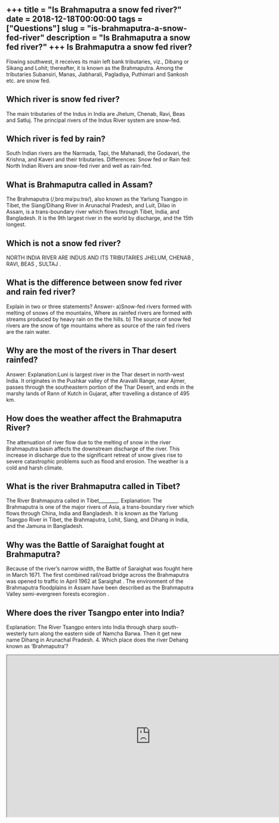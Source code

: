+++
title = "Is Brahmaputra a snow fed river?"
date = 2018-12-18T00:00:00
tags = ["Questions"]
slug = "is-brahmaputra-a-snow-fed-river"
description = "Is Brahmaputra a snow fed river?"
+++
Is Brahmaputra a snow fed river?
--------------------------------

Flowing southwest, it receives its main left bank tributaries, viz., Dibang or Sikang and Lohit; thereafter, it is known as the Brahmaputra. Among the tributaries Subansiri, Manas, Jiabharali, Pagladiya, Puthimari and Sankosh etc. are snow fed.

Which river is snow fed river?
------------------------------

The main tributaries of the Indus in India are Jhelum, Chenab, Ravi, Beas and Satluj. The principal rivers of the Indus River system are snow-fed.

Which river is fed by rain?
---------------------------

South Indian rivers are the Narmada, Tapi, the Mahanadi, the Godavari, the Krishna, and Kaveri and their tributaries. Differences: Snow fed or Rain fed: North Indian Rivers are snow-fed river and well as rain-fed.

What is Brahmaputra called in Assam?
------------------------------------

The Brahmaputra (/ˌbrɑːməˈpuːtrə/), also known as the Yarlung Tsangpo in Tibet, the Siang/Dihang River in Arunachal Pradesh, and Luit, Dilao in Assam, is a trans-boundary river which flows through Tibet, India, and Bangladesh. It is the 9th largest river in the world by discharge, and the 15th longest.

Which is not a snow fed river?
------------------------------

NORTH INDIA RIVER ARE INDUS AND ITS TRIBUTARIES JHELUM, CHENAB , RAVI, BEAS , SULTAJ .

What is the difference between snow fed river and rain fed river?
-----------------------------------------------------------------

Explain in two or three statements? Answer- a)Snow-fed rivers formed with melting of snows of the mountains, Where as rainfed rivers are formed with streams produced by heavy rain on the the hills. b) The source of snow fed rivers are the snow of tge mountains where as source of the rain fed rivers are the rain water.

Why are the most of the rivers in Thar desert rainfed?
------------------------------------------------------

Answer: Explanation:Luni is largest river in the Thar desert in north-west India. It originates in the Pushkar valley of the Aravalli Range, near Ajmer, passes through the southeastern portion of the Thar Desert, and ends in the marshy lands of Rann of Kutch in Gujarat, after travelling a distance of 495 km.

How does the weather affect the Brahmaputra River?
--------------------------------------------------

The attenuation of river flow due to the melting of snow in the river Brahmaputra basin affects the downstream discharge of the river. This increase in discharge due to the significant retreat of snow gives rise to severe catastrophic problems such as flood and erosion. The weather is a cold and harsh climate.

What is the river Brahmaputra called in Tibet?
----------------------------------------------

The River Brahmaputra called in Tibet\_\_\_\_\_\_\_\_. Explanation: The Brahmaputra is one of the major rivers of Asia, a trans-boundary river which flows through China, India and Bangladesh. It is known as the Yarlung Tsangpo River in Tibet, the Brahmaputra, Lohit, Siang, and Dihang in India, and the Jamuna in Bangladesh.

Why was the Battle of Saraighat fought at Brahmaputra?
------------------------------------------------------

Because of the river’s narrow width, the Battle of Saraighat was fought here in March 1671. The first combined rail/road bridge across the Brahmaputra was opened to traffic in April 1962 at Saraighat . The environment of the Brahmaputra floodplains in Assam have been described as the Brahmaputra Valley semi-evergreen forests ecoregion .

Where does the river Tsangpo enter into India?
----------------------------------------------

Explanation: The River Tsangpo enters into India through sharp south-westerly turn along the eastern side of Namcha Barwa. Then it get new name Dihang in Arunachal Pradesh. 4. Which place does the river Dehang known as ‘Brahmaputra’?

<iframe allow="accelerometer; autoplay; clipboard-write; encrypted-media; gyroscope; picture-in-picture" allowfullscreen="" class="__youtube_prefs__  epyt-is-override  no-lazyload" data-no-lazy="1" data-origheight="433" data-origwidth="770" data-skipgform_ajax_framebjll="" height="433" id="_ytid_49229" loading="lazy" src="https://www.youtube.com/embed/1fkWcMU3lqg?enablejsapi=1&autoplay=0&cc_load_policy=0&cc_lang_pref=&iv_load_policy=1&loop=0&modestbranding=0&rel=1&fs=1&playsinline=0&autohide=2&theme=dark&color=red&controls=1&" title="YouTube player" width="770"></iframe>